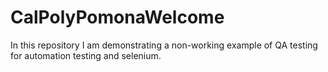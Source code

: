 # CalPolyPomonaWelcome

In this repository I am demonstrating a non-working example of QA testing for automation testing and selenium.

